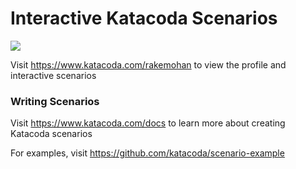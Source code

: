 # Interactive Katacoda Scenarios

[![](http://shields.katacoda.com/katacoda/rakemohan/count.svg)](https://www.katacoda.com/rakemohan "Get your profile on Katacoda.com")

Visit https://www.katacoda.com/rakemohan to view the profile and interactive scenarios

### Writing Scenarios
Visit https://www.katacoda.com/docs to learn more about creating Katacoda scenarios

For examples, visit https://github.com/katacoda/scenario-example
